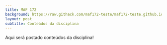 ```yaml
---
title: MAF 172
background: https://raw.githack.com/maf172-teste/maf172-teste.github.io/master/img/maf172.jpg
layout: post
subtitle: Conteúdos da disciplina
---
```


Aqui será postado conteúdos da disciplina!
